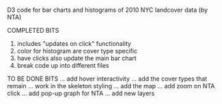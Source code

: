 D3 code for bar charts and histograms of 2010 NYC landcover data (by NTA) 

COMPLETED BITS
1) includes "updates on click" functionality 
2) color for histogram are cover type specific
3) have clicks also update the main bar chart
4) break code up into different files

TO BE DONE BITS
...  add hover interactivity
...  add the cover types that remain
...  work in the skeleton styling
...  add the map
...  add zoom on NTA click
...  add pop-up graph for NTA
...  add new layers